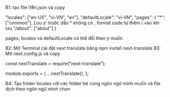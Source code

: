 B1: tạo file i18n.json và copy

"locales": ["en-US", "vi-VN", "en"],
"defaultLocale": "vi-VN",
"pages": {
"\*": ["common"], Lưu ý: trước dấu \* không có \, format code tự thêm \ vào khi lưu
"/about": ["about"]
}

pages, locales và defaultLocale có thể đổi theo ý muốn

B2: Mở Terminal cài đặt next translate bằng npm install next-translate
B3: Mở next.config.js và copy

const nextTranslate = require("next-translate");

module.exports = {
...nextTranslate(),
};

B4: Tạo folder locales với các folder bé cùng ngôn ngữ mình muốn và file dịch theo ngôn ngữ mình chọn
